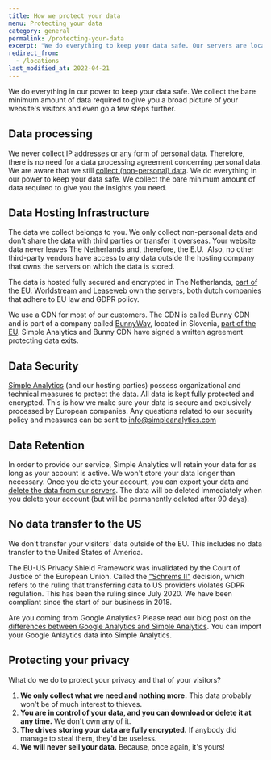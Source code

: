 ```yaml
---
title: How we protect your data
menu: Protecting your data
category: general
permalink: /protecting-your-data
excerpt: "We do everything to keep your data safe. Our servers are located in The Netherlands, and we don’t transfer data overseas."
redirect_from:
  - /locations
last_modified_at: 2022-04-21
---
```


We do everything in our power to keep your data safe. We collect the bare minimum amount of data required to give you a broad picture of your website's visitors and even go a few steps further.

## Data processing 

We never collect IP addresses or any form of personal data. Therefore, there is no need for a data processing agreement concerning personal data. We are aware that we still [collect (non-personal) data](https://docs.simpleanalytics.com/what-we-collect). We do everything in our power to keep your data safe. We collect the bare minimum amount of data required to give you the insights you need. 

## Data Hosting Infrastructure

The data we collect belongs to you. We only collect non-personal data and don't share the data with third parties or transfer it overseas. Your website data never leaves The Netherlands and, therefore, the E.U.  Also, no other third-party vendors have access to any data outside the hosting company that owns the servers on which the data is stored.

The data is hosted fully secured and encrypted in The Netherlands, [part of the EU](https://european-union.europa.eu/principles-countries-history/country-profiles/netherlands_en). [Worldstream](https://www.worldstream.com/) and [Leaseweb](https://www.leaseweb.com/) own the servers, both dutch companies that adhere to EU law and GDPR policy. 

We use a CDN for most of our customers. The CDN is called Bunny CDN and is part of a company called [BunnyWay](https://bunny.net/cdn/), located in Slovenia, [part of the EU](https://european-union.europa.eu/principles-countries-history/country-profiles/slovenia_en). Simple Analytics and Bunny CDN have signed a written agreement protecting data exits. 

## Data Security

[Simple Analytics](https://simpleanalytics.com/) (and our hosting parties) possess organizational and technical measures to protect the data. All data is kept fully protected and encrypted. This is how we make sure your data is secure and exclusively processed by European companies. Any questions related to our security policy and measures can be sent to <info@simpleanalytics.com>

## Data Retention

In order to provide our service, Simple Analytics will retain your data for as long as your account is active. We won't store your data longer than necessary. Once you delete your account, you can export your data and [delete the data from our servers](https://docs.simpleanalytics.com/delete-account). The data will be deleted immediately when you delete your account (but will be permanently deleted after 90 days).

## No data transfer to the US

We don't transfer your visitors' data outside of the EU. This includes no data transfer to the United States of America.

The EU-US Privacy Shield Framework was invalidated by the Court of Justice of the European Union. Called the ["Schrems II"](https://iapp.org/news/a/the-schrems-ii-decision-eu-us-data-transfers-in-question/) decision, which refers to the ruling that transferring data to US providers violates GDPR regulation. This has been the ruling since July 2020. We have been compliant since the start of our business in 2018.

Are you coming from Google Analytics? Please read our blog post on the [differences between Google Analytics and Simple Analytics](https://blog.simpleanalytics.com/why-simple-analytics-is-a-great-alternative-to-google-analytics). You can import your Google Anlaytics data into Simple Analytics.

## Protecting your privacy

What do we do to protect your privacy and that of your visitors?

1. **We only collect what we need and nothing more.** This data probably won't be of much interest to thieves.
1. **You are in control of your data, and you can download or delete it at any time.** We don't own any of it.
1. **The drives storing your data are fully encrypted.** If anybody did manage to steal them, they'd be useless.
1. **We will never sell your data.** Because, once again, it's yours!

<img class="drawing" src="https://assets.simpleanalytics.com/images/drawings/magnifying-glass.png" alt="">
